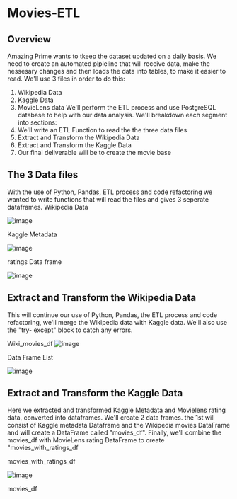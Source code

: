 # Movies-ETL
## Overview
Amazing Prime wants to tkeep the dataset updated on a daily basis. We need to create an automated pipleline that will receive data, make the nessesary changes and then loads the data into tables, to make it easier to read.  We'll use 3 files in order to do this:
1. Wikipedia Data
2. Kaggle Data
3. MovieLens data
We'll perform the ETL process and use PostgreSQL database to help with our data analysis.  We'll breakdown each segment into sections:
1. We'll write an ETL Function to read the the three data files
2. Extract and Transform the Wikipedia Data
3. Extract and Transform the Kaggle Data
4. Our final deliverable will be to create the movie base

## The 3 Data files

With the use of Python, Pandas, ETL process and code refactoring we wanted to write functions that will read the files and gives 3 seperate dataframes.
Wikipedia Data

![image](https://user-images.githubusercontent.com/94253815/150708002-5cffabad-692b-4f29-8d88-c92169f01c5f.png)

Kaggle Metadata 

![image](https://user-images.githubusercontent.com/94253815/150708065-c42f6dd6-33f7-4a84-83b5-231b7c184888.png)

ratings Data frame

![image](https://user-images.githubusercontent.com/94253815/150708117-d7bfc7ba-385d-4b62-9000-923a26b2bfb1.png)

## Extract and Transform the Wikipedia Data
This will continue our use of Python, Pandas, the ETL process and code refactoring, we'll merge the Wikipedia data with Kaggle data. We'll also use the "try- except" block to catch any errors.

Wiki_movies_df
![image](https://user-images.githubusercontent.com/94253815/150708603-23ff911c-eda1-4304-938c-a0fc3901ce1c.png)

Data Frame List

![image](https://user-images.githubusercontent.com/94253815/150708754-0f02732a-4298-4793-999f-4992bf680240.png)


## Extract and Transform the Kaggle Data

Here we extracted and transformed Kaggle Metadata and Movielens rating data, converted into dataframes.  We'll create 2 data frames.  the 1st will consist of Kaggle metadata Dataframe and the Wikipedia movies DataFrame and will create a DataFrame called "movies_df".  Finally, we'll combine the movies_df with MovieLens rating DataFrame to create "movies_with_ratings_df

movies_with_ratings_df

![image](https://user-images.githubusercontent.com/94253815/150709250-19897cdb-f8ec-4aaf-9b3c-a5cef12c0f31.png)

movies_df


